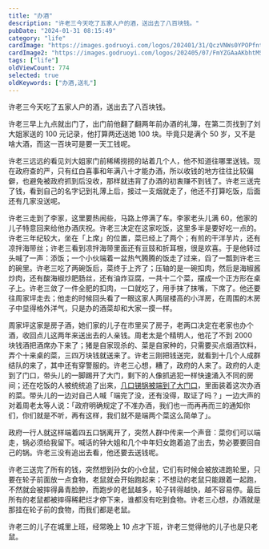 ```yaml
---
title: "办酒"
description: "许老三今天吃了五家人户的酒，送出去了八百块钱。"
pubDate: "2024-01-31 08:15:49"
category: "life"
cardImage: "https://images.godruoyi.com/logos/202401/31/QczVNWs0YPOPfntslMjyHj6WSovweesFXsdZuNKL.jpeg"
cardImage2: "https://images.godruoyi.com/logos/202405/07/FmYZGAaAKbhtMSaTgqjjFMPVYdAqL1PNdcFnT4kS.png"
tags: ["life"]
oldViewCount: 774
selected: true
oldKeywords: ["办酒,送礼"]
---
```


许老三今天吃了五家人户的酒，送出去了八百块钱。

许老三早上九点就出门了，出门前他翻了翻两年前办酒的礼簿，在第二页找到了刘大姐家送的 100 元记录，他打算两还送她 100 块。毕竟只是满个 50 岁，又不是啥大酒，而这一百块可是要一天工钱呢。

许老三远远的看见刘大姐家门前稀稀捞捞的站着几个人，他不知道往哪里送钱。现在政府查的严，只有红白喜事和年满八十才能办酒，所以收钱的地方往往比较偏僻，也避免被政府抓到后没收，那样就违背了办酒的初衷赚不到钱了。许老三送完了钱，看到自己的名字记到礼薄上后，接过一支烟就走了，他还不打算吃饭，后面还有几家没送呢。

许老三走到了李家，这里要热闹些，马路上停满了车。李家老头儿满 60，他家的儿子特意回来给他办酒庆祝。许老三决定在这家吃饭，这里多半是要好吃一点的。许老三年纪较大，坐在「上席」的位置，菜已经上了两个；有煎的干洋芋片，还有凉拌海带丝；许老三看到凉拌海带里面还有豆豉和折耳根，很是欢喜。于是他转过头喊了一声：添饭；一个小伙端着一盆热气腾腾的饭走了过来，舀了一瓢到许老三的碗里。许老三吃了两碗饭后，菜终于上齐了；压轴的是一碗扣肉，然后是海椒酱炒肉，还有酸海椒炒肥肠丝，还有油炸豆腐，一共十二个菜，摆成一个正方形在桌子上。许老三敛了一件全肥的扣肉，一口就吃了，用手抹了抹嘴，下席了。他还要往周家坪走去；他走的时候回头看了一眼这家人两层楼高的小洋房，在周围的木房子中显得格外洋气，只是办的酒菜却和大家一摸一样。

周家坪这家是房子酒，她们家的儿子在市里买了房子，老两口决定在老家也办个酒，收回点儿这两年来送出去的人亲钱。周老太是个精明人，他花了不到 2000 块钱酒把酒席办下来了；猪是自家现杀的、菜是自家种的，只需要买点烟酒饮料，弄个十来桌的菜，三四万块钱就送来了。许老三刚把钱送完，就看到十几个人成群结队的来了，其中还有穿警服的。许老三心想，糟了，政府的人来了。政府的人走到了门口，带头儿的一脚踢开了大门，剩下的人像抓逃犯一样快速涌入不同的房间；还在吃饭的人被统统追了出来，[几口锑锅被端到了大门口](https://x.com/godruoyi/status/1751086997727563983?s=20)，里面装着这次办酒的菜。带头儿的一边对自己人喊「端完了没，还有没得，取证了吗？」一边大声的对着周老太等人说：「政府明确规定了不准办酒，我们也一而再再而三的通知你们，你们就是不听，再有这样，我们就不是端两个菜这么简单了」。

政府一行人就这样端着四五口锅离开了，突然人群中传来一个声音：菜你们可以端走，锅必须给我留下。喊话的钟大姐和几个中年妇女跑着追了出去，势必要要回自己的锅。许老三没有追出去看，他还要去送钱呢。

许老三送完了所有的钱，突然想到孙女的小仓鼠，它们有时候会被放进跑轮里，只要在轮子前面放一点食物，老鼠就会开始跑起来；不想动的老鼠只能跟着一起跑，不然就会被摔得鼻青脸肿，而跑步的老鼠越多，轮子转得越快，越不容易停。最后所有的老鼠都被摔得稀耙烂才停下来，谁都没有吃到食物。许老三心想，办酒就是那挂在轮子前的食物，而我们都是老鼠。

许老三的儿子在城里上班，经常晚上 10 点才下班，许老三觉得他的儿子也是只老鼠。
